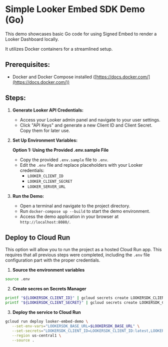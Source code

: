 # Simple Looker Embed SDK Demo (Go)

This demo showcases basic Go code for using Signed Embed to render
a Looker Dashboard locally.

It utilizes Docker containers for a streamlined setup.

## Prerequisites:

* Docker and Docker Compose installed ([https://docs.docker.com/](https://docs.docker.com/))

## Steps:

1. **Generate Looker API Credentials:**
   - Access your Looker admin panel and navigate to your user settings.
   - Click "API Keys" and generate a new Client ID and Client Secret. Copy them for later use.

2. **Set Up Environment Variables:**

   **Option 1: Using the Provided .env.sample File**
     - Copy the provided `.env.sample` file to `.env`.
     - Edit the `.env` file and replace placeholders with your Looker credentials:
        - `LOOKER_CLIENT_ID`
        - `LOOKER_CLIENT_SECRET`
        - `LOOKER_SERVER_URL`
 
3. **Run the Demo:**
   - Open a terminal and navigate to the project directory.
   - Run `docker-compose up --build` to start the demo environment.
   - Access the demo application in your browser at `http://localhost:8080/`.


## Deploy to Cloud Run

This option will allow you to run the project as a hosted Cloud Run app.
This requires that all previous steps were completed, including the
`.env` file configuration part with the proper credentials.

1. **Source the environment variables**

```bash
source .env
```

2. **Create secres on Secrets Manager**

```bash
printf "${LOOKERSDK_CLIENT_ID}" | gcloud secrets create LOOKERSDK_CLIENT_ID --data-file=-
printf "${LOOKERSDK_CLIENT_SECRET}" | gcloud secrets create LOOKERSDK_CLIENT_SECRET --data-file=-
```

3. **Deploy the service to Cloud Run**

```bash
gcloud run deploy looker-embed-demo \
   --set-env-vars="LOOKERSDK_BASE_URL=$LOOKERSDK_BASE_URL" \
   --set-secrets="LOOKERSDK_CLIENT_ID=LOOKERSDK_CLIENT_ID:latest,LOOKERSDK_CLIENT_SECRET=LOOKERSDK_CLIENT_SECRET:latest" \
   --region us-central1 \
   --source .
```
